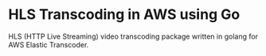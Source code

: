 # HLS Transcoding in AWS using Go

HLS (HTTP Live Streaming) video transcoding package written in golang for AWS Elastic Transcoder.
